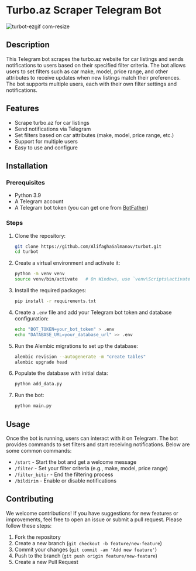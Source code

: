 # Turbo.az Scraper Telegram Bot

![turbot-ezgif com-resize](https://github.com/user-attachments/assets/231528df-3a55-4f46-b1b8-941dd9e3ec36)




## Description

This Telegram bot scrapes the turbo.az website for car listings and sends notifications to users based on their specified filter criteria. The bot allows users to set filters such as car make, model, price range, and other attributes to receive updates when new listings match their preferences. The bot supports multiple users, each with their own filter settings and notifications.
## Features

- Scrape turbo.az for car listings
- Send notifications via Telegram
- Set filters based on car attributes (make, model, price range, etc.)
- Support for multiple users
- Easy to use and configure

## Installation

### Prerequisites

- Python 3.9
- A Telegram account
- A Telegram bot token (you can get one from [BotFather](https://core.telegram.org/bots#botfather))

### Steps

1. Clone the repository:

    ```bash
    git clone https://github.com/AlifaghaSalmanov/turbot.git
    cd turbot
    ```

2. Create a virtual environment and activate it:

    ```bash
    python -m venv venv
    source venv/bin/activate   # On Windows, use `venv\Scripts\activate`
    ```

3. Install the required packages:

    ```bash
    pip install -r requirements.txt
    ```

4. Create a `.env` file and add your Telegram bot token and database configuration:

    ```bash
    echo "BOT_TOKEN=your_bot_token" > .env
    echo "DATABASE_URL=your_database_url" >> .env
    ```

5. Run the Alembic migrations to set up the database:

    ```bash
    alembic revision --autogenerate -m "create tables"
    alembic upgrade head
    ```

6. Populate the database with initial data:

    ```bash
    python add_data.py
    ```

7. Run the bot:

    ```bash
    python main.py
    ```

## Usage

Once the bot is running, users can interact with it on Telegram. The bot provides commands to set filters and start receiving notifications. Below are some common commands:

- `/start` - Start the bot and get a welcome message
- `/filter` - Set your filter criteria (e.g., make, model, price range)
- `/filter_bitir` - End the filtering process
- `/bildirim` - Enable or disable notifications

## Contributing

We welcome contributions! If you have suggestions for new features or improvements, feel free to open an issue or submit a pull request. Please follow these steps:

1. Fork the repository
2. Create a new branch (`git checkout -b feature/new-feature`)
3. Commit your changes (`git commit -am 'Add new feature'`)
4. Push to the branch (`git push origin feature/new-feature`)
5. Create a new Pull Request

